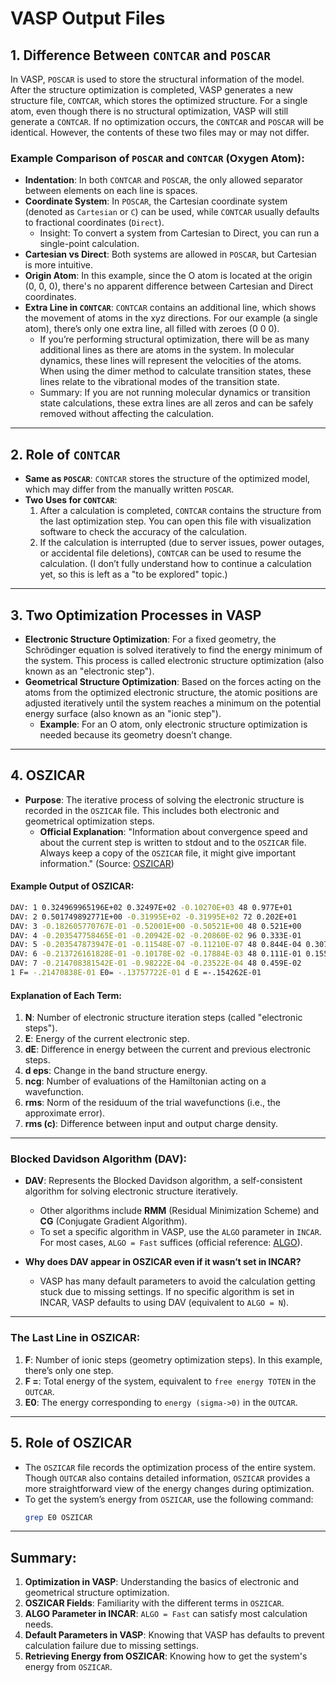 # VASP Output Files

## 1. Difference Between `CONTCAR` and `POSCAR`

In VASP, `POSCAR` is used to store the structural information of the model. After the structure optimization is completed, VASP generates a new structure file, `CONTCAR`, which stores the optimized structure. For a single atom, even though there is no structural optimization, VASP will still generate a `CONTCAR`. If no optimization occurs, the `CONTCAR` and `POSCAR` will be identical. However, the contents of these two files may or may not differ.

### Example Comparison of `POSCAR` and `CONTCAR` (Oxygen Atom):

- **Indentation**: In both `CONTCAR` and `POSCAR`, the only allowed separator between elements on each line is spaces.
- **Coordinate System**: In `POSCAR`, the Cartesian coordinate system (denoted as `Cartesian` or `C`) can be used, while `CONTCAR` usually defaults to fractional coordinates (`Direct`).
  - Insight: To convert a system from Cartesian to Direct, you can run a single-point calculation.
- **Cartesian vs Direct**: Both systems are allowed in `POSCAR`, but Cartesian is more intuitive.
- **Origin Atom**: In this example, since the O atom is located at the origin (0, 0, 0), there's no apparent difference between Cartesian and Direct coordinates.
- **Extra Line in `CONTCAR`**: `CONTCAR` contains an additional line, which shows the movement of atoms in the xyz directions. For our example (a single atom), there’s only one extra line, all filled with zeroes (0 0 0).
  - If you’re performing structural optimization, there will be as many additional lines as there are atoms in the system. In molecular dynamics, these lines will represent the velocities of the atoms. When using the dimer method to calculate transition states, these lines relate to the vibrational modes of the transition state.
  - Summary: If you are not running molecular dynamics or transition state calculations, these extra lines are all zeros and can be safely removed without affecting the calculation.

---

## 2. Role of `CONTCAR`

- **Same as `POSCAR`**: `CONTCAR` stores the structure of the optimized model, which may differ from the manually written `POSCAR`.
- **Two Uses for `CONTCAR`**:
  1. After a calculation is completed, `CONTCAR` contains the structure from the last optimization step. You can open this file with visualization software to check the accuracy of the calculation.
  2. If the calculation is interrupted (due to server issues, power outages, or accidental file deletions), `CONTCAR` can be used to resume the calculation. (I don’t fully understand how to continue a calculation yet, so this is left as a "to be explored" topic.)

---

## 3. Two Optimization Processes in VASP

- **Electronic Structure Optimization**: For a fixed geometry, the Schrödinger equation is solved iteratively to find the energy minimum of the system. This process is called electronic structure optimization (also known as an "electronic step").
- **Geometrical Structure Optimization**: Based on the forces acting on the atoms from the optimized electronic structure, the atomic positions are adjusted iteratively until the system reaches a minimum on the potential energy surface (also known as an "ionic step").
  - **Example**: For an O atom, only electronic structure optimization is needed because its geometry doesn’t change.

---

## 4. OSZICAR

- **Purpose**: The iterative process of solving the electronic structure is recorded in the `OSZICAR` file. This includes both electronic and geometrical optimization steps.
  - **Official Explanation**: "Information about convergence speed and about the current step is written to stdout and to the `OSZICAR` file. Always keep a copy of the `OSZICAR` file, it might give important information." (Source: [OSZICAR](https://cms.mpi.univie.ac.at/wiki/index.php/OSZICAR))

#### Example Output of OSZICAR:

```bash
DAV: 1 0.324969965196E+02 0.32497E+02 -0.10270E+03 48 0.977E+01
DAV: 2 0.501749892771E+00 -0.31995E+02 -0.31995E+02 72 0.202E+01
DAV: 3 -0.182605770767E-01 -0.52001E+00 -0.50521E+00 48 0.521E+00
DAV: 4 -0.203547758465E-01 -0.20942E-02 -0.20860E-02 96 0.333E-01
DAV: 5 -0.203547873947E-01 -0.11548E-07 -0.11210E-07 48 0.844E-04 0.307E-01
DAV: 6 -0.213726161828E-01 -0.10178E-02 -0.17884E-03 48 0.111E-01 0.155E-01
DAV: 7 -0.214708381542E-01 -0.98222E-04 -0.23522E-04 48 0.459E-02
1 F= -.21470838E-01 E0= -.13757722E-01 d E =-.154262E-01
```

#### Explanation of Each Term:

1. **N**: Number of electronic structure iteration steps (called "electronic steps").
2. **E**: Energy of the current electronic step.
3. **dE**: Difference in energy between the current and previous electronic steps.
4. **d eps**: Change in the band structure energy.
5. **ncg**: Number of evaluations of the Hamiltonian acting on a wavefunction.
6. **rms**: Norm of the residuum of the trial wavefunctions (i.e., the approximate error).
7. **rms (c)**: Difference between input and output charge density.

---

### Blocked Davidson Algorithm (DAV):

- **DAV**: Represents the Blocked Davidson algorithm, a self-consistent algorithm for solving electronic structure iteratively.

  - Other algorithms include **RMM** (Residual Minimization Scheme) and **CG** (Conjugate Gradient Algorithm).
  - To set a specific algorithm in VASP, use the `ALGO` parameter in `INCAR`. For most cases, `ALGO = Fast` suffices (official reference: [ALGO](https://cms.mpi.univie.ac.at/wiki/index.php/ALGO)).

- **Why does DAV appear in OSZICAR even if it wasn’t set in INCAR?**
  - VASP has many default parameters to avoid the calculation getting stuck due to missing settings. If no specific algorithm is set in INCAR, VASP defaults to using DAV (equivalent to `ALGO = N`).

---

### The Last Line in OSZICAR:

1. **F**: Number of ionic steps (geometry optimization steps). In this example, there’s only one step.
2. **F =**: Total energy of the system, equivalent to `free energy TOTEN` in the `OUTCAR`.
3. **E0**: The energy corresponding to `energy (sigma->0)` in the `OUTCAR`.

---

## 5. Role of OSZICAR

- The `OSZICAR` file records the optimization process of the entire system. Though `OUTCAR` also contains detailed information, `OSZICAR` provides a more straightforward view of the energy changes during optimization.
- To get the system’s energy from `OSZICAR`, use the following command:
  ```bash
  grep E0 OSZICAR
  ```

---

## Summary:

1. **Optimization in VASP**: Understanding the basics of electronic and geometrical structure optimization.
2. **OSZICAR Fields**: Familiarity with the different terms in `OSZICAR`.
3. **ALGO Parameter in INCAR**: `ALGO = Fast` can satisfy most calculation needs.
4. **Default Parameters in VASP**: Knowing that VASP has defaults to prevent calculation failure due to missing settings.
5. **Retrieving Energy from OSZICAR**: Knowing how to get the system's energy from `OSZICAR`.
